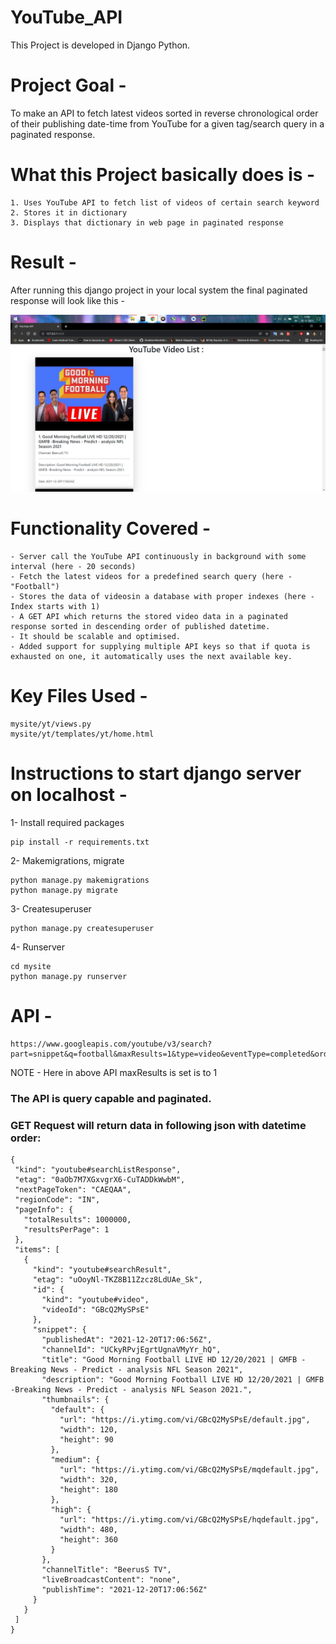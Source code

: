 # YouTube_API
This Project is developed in Django Python.

# Project Goal - 
To make an API to fetch latest videos sorted in reverse chronological order of their publishing date-time from YouTube for a given tag/search query in a paginated response.

# What this Project basically does is - 
```buildoutvfg
1. Uses YouTube API to fetch list of videos of certain search keyword
2. Stores it in dictionary
3. Displays that dictionary in web page in paginated response
```

# Result - 
After running this django project in your local system the final paginated response will look like this - 

![alt text](https://github.com/ShubhamShreshth/YouTube_API/blob/master/final.png?raw=true)

# Functionality Covered -
```buildoutcfg
- Server call the YouTube API continuously in background with some interval (here - 20 seconds)
- Fetch the latest videos for a predefined search query (here - "Football")
- Stores the data of videosin a database with proper indexes (here - Index starts with 1)
- A GET API which returns the stored video data in a paginated response sorted in descending order of published datetime.
- It should be scalable and optimised.
- Added support for supplying multiple API keys so that if quota is exhausted on one, it automatically uses the next available key.
```

# Key Files Used - 
```buildoutvfg
mysite/yt/views.py
mysite/yt/templates/yt/home.html
```

# Instructions to start django server on localhost - 

1- Install required packages
```buildoutcfg
pip install -r requirements.txt
```
2- Makemigrations, migrate
```buildoutcfg
python manage.py makemigrations
python manage.py migrate
```
3- Createsuperuser
```
python manage.py createsuperuser
```
4- Runserver
```buildoutcfg
cd mysite
python manage.py runserver
```

# API -
```buildoutcfg
https://www.googleapis.com/youtube/v3/search?part=snippet&q=football&maxResults=1&type=video&eventType=completed&order=date&key=AIzaSyB9QNacHSAQ4deQp4RjVf3gXZOKXtMCwJk
```
NOTE - Here in above API maxResults is set is to 1
### The API is query capable and paginated.
### GET Request will return data in following json with datetime order:
 ```buildoutcfg
{
  "kind": "youtube#searchListResponse",
  "etag": "0aOb7M7XGxvgrX6-CuTADDkWwbM",
  "nextPageToken": "CAEQAA",
  "regionCode": "IN",
  "pageInfo": {
    "totalResults": 1000000,
    "resultsPerPage": 1
  },
  "items": [
    {
      "kind": "youtube#searchResult",
      "etag": "uOoyNl-TKZ8B11Zzcz8LdUAe_Sk",
      "id": {
        "kind": "youtube#video",
        "videoId": "GBcQ2MySPsE"
      },
      "snippet": {
        "publishedAt": "2021-12-20T17:06:56Z",
        "channelId": "UCkyRPvjEgrtUgnaVMyYr_hQ",
        "title": "Good Morning Football LIVE HD 12/20/2021 | GMFB -Breaking News - Predict - analysis NFL Season 2021",
        "description": "Good Morning Football LIVE HD 12/20/2021 | GMFB -Breaking News - Predict - analysis NFL Season 2021.",
        "thumbnails": {
          "default": {
            "url": "https://i.ytimg.com/vi/GBcQ2MySPsE/default.jpg",
            "width": 120,
            "height": 90
          },
          "medium": {
            "url": "https://i.ytimg.com/vi/GBcQ2MySPsE/mqdefault.jpg",
            "width": 320,
            "height": 180
          },
          "high": {
            "url": "https://i.ytimg.com/vi/GBcQ2MySPsE/hqdefault.jpg",
            "width": 480,
            "height": 360
          }
        },
        "channelTitle": "BeerusS TV",
        "liveBroadcastContent": "none",
        "publishTime": "2021-12-20T17:06:56Z"
      }
    }
  ]
}
```
